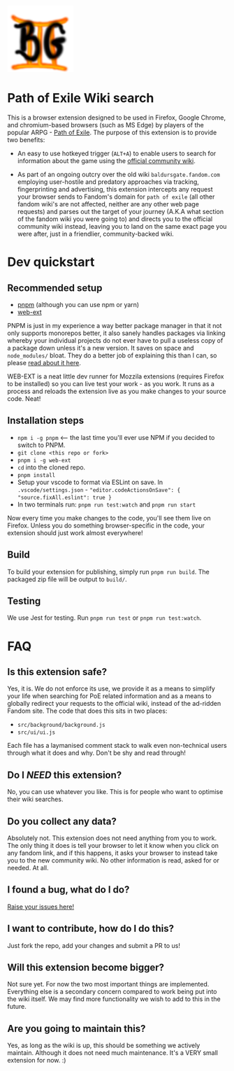 <img src="src/icons/icon_152.png"/>

# Path of Exile Wiki search

This is a browser extension designed to be used in Firefox, Google Chrome, and chromium-based browsers (such as MS Edge) by players of the popular ARPG - [Path of Exile](www.pathofexile.com).
The purpose of this extension is to provide two benefits:

- An easy to use hotkeyed trigger (`ALT+A`) to enable users to search for information about the game using the [official community wiki](www.bg3.wiki).

- As part of an ongoing outcry over the old wiki `baldursgate.fandom.com` employing user-hostile and predatory approaches via tracking, fingerprinting and advertising, this extension intercepts any request your browser sends to Fandom's domain for `path of exile` (all other fandom wiki's are not affected, neither are any other web page requests) and parses out the target of your journey (A.K.A what section of the fandom wiki you were going to) and directs you to the official community wiki instead, leaving you to land on the same exact page you were after, just in a friendlier, community-backed wiki.

# Dev quickstart

## Recommended setup

- [pnpm](https://pnpm.io/) (although you can use npm or yarn)
- [web-ext](https://github.com/mozilla/web-ext)

PNPM is just in my experience a way better package manager in that it not only supports monorepos better, it also sanely handles packages via linking whereby your individual projects do not ever have to pull a useless copy of a package down unless it's a new version. It saves on space and `node_modules/` bloat. They do a better job of explaining this than I can, so please [read about it here](https://pnpm.io/faq).

WEB-EXT is a neat little dev runner for Mozzila extensions (requires Firefox to be installed) so you can live test your work - as you work.
It runs as a process and reloads the extension live as you make changes to your source code. Neat!

## Installation steps

- `npm i -g pnpm` <-- the last time you'll ever use NPM if you decided to switch to PNPM.
- `git clone <this repo or fork>`
- `pnpm i -g web-ext`
- `cd` into the cloned repo.
- `pnpm install`
- Setup your vscode to format via ESLint on save. In `.vscode/settings.json` - `"editor.codeActionsOnSave": { "source.fixAll.eslint": true }`
- In two terminals run: `pnpm run test:watch` and `pnpm run start`

Now every time you make changes to the code, you'll see them live on Firefox. Unless you do something browser-specific in the code, your
extension should just work almost everywhere!

## Build

To build your extension for publishing, simply run `pnpm run build`. The packaged zip file will be output to `build/`.

## Testing

We use Jest for testing. Run `pnpm run test` or `pnpm run test:watch`.

# FAQ

## Is this extension safe?

Yes, it is. We do not enforce its use, we provide it as a means to simplify your life when searching for PoE related information and as a means to globally redirect your requests to the official wiki, instead of the ad-ridden Fandom site. The code that does this sits in two places:

- `src/background/background.js`
- `src/ui/ui.js`

Each file has a laymanised comment stack to walk even non-technical users through what it does and why. Don't be shy and read through!

## Do I _NEED_ this extension?

No, you can use whatever you like. This is for people who want to optimise their wiki searches.

## Do you collect any data?

Absolutely not. This extension does not need anything from you to work. The only thing it does is tell your browser to let it know when you click on any fandom link, and if this happens, it asks your browser to instead take you to the new community wiki. No other information is read, asked for or needed. At all.

## I found a bug, what do I do?

[Raise your issues here!](https://github.com/Project-Path-of-Exile-Wiki/poe-wiki-search/issues)

## I want to contribute, how do I do this?

Just fork the repo, add your changes and submit a PR to us!

## Will this extension become bigger?

Not sure yet. For now the two most important things are implemented. Everything else is a secondary concern compared to work being put into the wiki itself. We may find more functionality we wish to add to this in the future.

## Are you going to maintain this?

Yes, as long as the wiki is up, this should be something we actively maintain. Although it does not need much maintenance. It's a VERY small extension for now. :)
